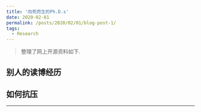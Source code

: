 ```yaml
---
title: '向死而生的Ph.D.s'
date: 2020-02-01
permalink: /posts/2020/02/01/blog-post-1/
tags:
  - Research
---
```


 > 整理了网上开源资料如下.


## 别人的读博经历

## 如何抗压



------